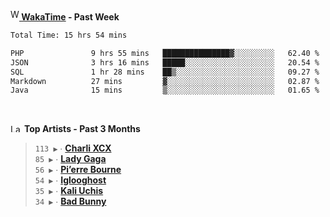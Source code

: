 <img src="https://github.com/dxnter/dxnter/assets/17434202/67b21fa4-d36d-46f9-9dec-f23d976b00ef" alt="WakaTime Logo" width="14" height="18"/><a href="https://wakatime.com/@dxnter" target="_blank"><strong> WakaTime</strong></a><strong> - Past Week</strong>

<!--START_SECTION:waka-->

```txt
Total Time: 15 hrs 54 mins

PHP               9 hrs 55 mins   ███████████████▓░░░░░░░░░   62.40 %
JSON              3 hrs 16 mins   █████░░░░░░░░░░░░░░░░░░░░   20.54 %
SQL               1 hr 28 mins    ██▒░░░░░░░░░░░░░░░░░░░░░░   09.27 %
Markdown          27 mins         ▓░░░░░░░░░░░░░░░░░░░░░░░░   02.87 %
Java              15 mins         ▒░░░░░░░░░░░░░░░░░░░░░░░░   01.65 %
```

<!--END_SECTION:waka-->

<br/>

<!--START_LASTFM_ARTISTS:{"period": "3month", "rows": 6}-->
<a href="https://last.fm" target="_blank"><img src="https://user-images.githubusercontent.com/17434202/215290617-e793598d-d7c9-428f-9975-156db1ba89cc.svg" alt="Last.fm Logo" width="18" height="13"/></a> **Top Artists - Past 3 Months**

> `113 ▶️` ∙ **[Charli XCX](https://www.last.fm/music/Charli+XCX)**<br/>
> `85 ▶️` ∙ **[Lady Gaga](https://www.last.fm/music/Lady+Gaga)**<br/>
> `56 ▶️` ∙ **[Pi’erre Bourne](https://www.last.fm/music/Pi%E2%80%99erre+Bourne)**<br/>
> `54 ▶️` ∙ **[Iglooghost](https://www.last.fm/music/Iglooghost)**<br/>
> `35 ▶️` ∙ **[Kali Uchis](https://www.last.fm/music/Kali+Uchis)**<br/>
> `34 ▶️` ∙ **[Bad Bunny](https://www.last.fm/music/Bad+Bunny)**<br/>
<!--END_LASTFM_ARTISTS-->
